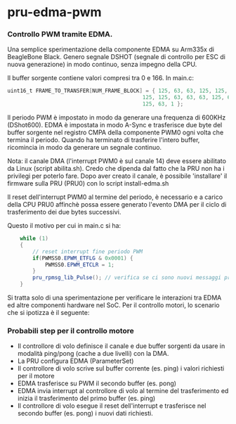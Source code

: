 # pru-edma-pwm
### Controllo PWM tramite EDMA. 

Una semplice sperimentazione della componente EDMA su Arm335x di BeagleBone Black.
Genero segnale DSHOT (segnale di controllo per ESC di nuova generazione) in modo continuo, senza impegno della CPU.

Il buffer sorgente contiene valori compresi tra 0 e 166. In main.c: 

```java
uint16_t FRAME_TO_TRANSFER[NUM_FRAME_BLOCK] = { 125, 63, 63, 125, 125, 63, 125,
                                           125, 125, 63, 63, 63, 125, 63,
                                           125, 63, 1 };
```
                                          
Il periodo PWM è impostato in modo da generare una frequenza di 600KHz (DShot600).
EDMA è impostata in modo A-Sync e trasferisce due byte del buffer sorgente nel registro CMPA della componente PWM0 
ogni volta che termina il periodo.
Quando ha terminato di trasferire l'intero buffer, ricomincia in modo da generare un segnale continuo.

Nota: il canale DMA (l'interrupt PWM0 è sul canale 14) deve essere abilitato da Linux (script abilita.sh). 
Credo che dipenda dal fatto che la PRU non ha i privilegi per poterlo fare.
Dopo aver creato il canale, è possibile 'installare' il firmware sulla PRU (PRU0) con lo script install-edma.sh

Il reset dell'interrupt PWM0 al termine del periodo, è necessario e a carico della CPU PRU0 
affinchè possa essere generato l'evento DMA per il ciclo di trasferimento dei due bytes successivi.

Questo il motivo per cui in main.c si ha:
```java
    while (1)
    {
        // reset interrupt fine periodo PWM
        if(PWMSS0.EPWM_ETFLG & 0x0001) {
            PWMSS0.EPWM_ETCLR = 1;
        }
        pru_rpmsg_lib_Pulse(); // verifica se ci sono nuovi messaggi provenienti da ARM ed eventualmente li esegue
    }
```
Si tratta solo di una sperimentazione per verificare le interazioni tra EDMA ed altre componenti hardware nel SoC.
Per il controllo motori, lo scenario che si ipotizza è il seguente:

### Probabili step per il controllo motore

* Il controllore di volo definisce il canale e due buffer sorgenti da usare in modalità ping/pong (cache a due livelli) con la DMA.
* La PRU configura EDMA (ParameterSet)
* Il controllore di volo scrive sul buffer corrente (es. ping) i valori richiesti per il motore
* EDMA trasferisce su PWM il secondo buffer (es. pong)
* EDMA invia interrupt al controllore di volo al termine del trasferimento ed inizia il trasferimento del primo buffer (es. ping)
* Il controllore di volo esegue il reset dell'interrupt e trasferisce nel secondo buffer (es. pong) i nuovi dati richiesti.


